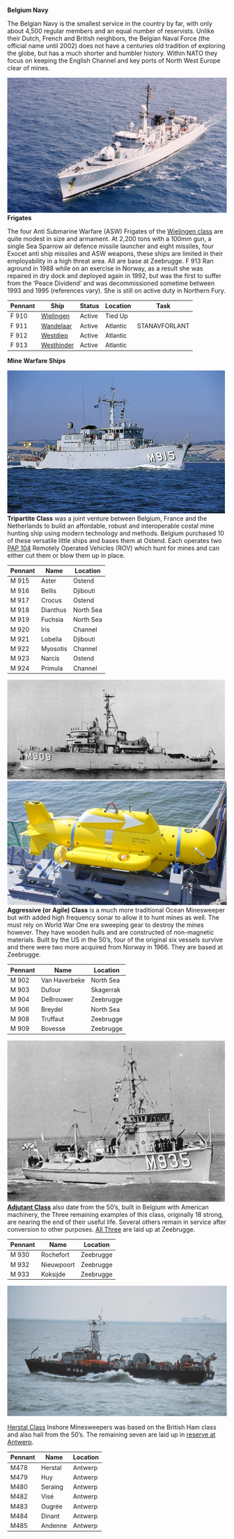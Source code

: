 **Belgium Navy**

The Belgian Navy is the smallest service in the country by far, with
only about 4,500 regular members and an equal number of reservists.
Unlike their Dutch, French and British neighbors, the Belgian Naval
Force (the official name until 2002) does not have a centuries old
tradition of exploring the globe, but has a much shorter and humbler
history. Within NATO they focus on keeping the English Channel and key
ports of North West Europe clear of mines.

![](/assets/images/nato/be/navy/image1.jpg)**Frigates**

The four Anti Submarine Warfare (ASW) Frigates of the [Wielingen
class](http://www.seaforces.org/marint/Belgian-Navy/Frigate/Wielingen-class.htm)
are quite modest in size and armament. At 2,200 tons with a 100mm gun, a
single Sea Sparrow air defence missile launcher and eight missiles, four
Exocet anti ship missiles and ASW weapons, these ships are limited in
their employability in a high threat area. All are base at Zeebrugge. F
913 Ran aground in 1988 while on an exercise in Norway, as a result she
was repaired in dry dock and deployed again in 1992, but was the first
to suffer from the ‘Peace Dividend’ and was decommissioned sometime
between 1993 and 1995 (references vary). She is still on active duty in
Northern
Fury.

| **Pennant** | **Ship**                                                                                                                                                   | **Status** | **Location** | **Task**      |
| ----------- | ---------------------------------------------------------------------------------------------------------------------------------------------------------- | ---------- | ------------ | ------------- |
| F 910       | [Wielingen](https://www.militaryfactory.com/ships/detail.asp?ship_id=Wielingen-F910-Frigate)                                                               | Active     | Tied Up      |               |
| F 911       | [Wandelaar](https://translate.google.ca/translate?hl=en&sl=fr&u=http://zm-fn.blogspot.com/2007/10/f911-westdiep-retrait-du-service-de-la.html&prev=search) | Active     | Atlantic     | STANAVFORLANT |
| F 912       | [Westdiep](https://translate.google.ca/translate?hl=en&sl=fr&u=https://fr.wikipedia.org/wiki/Westdiep_navire&prev=search)                                  | Active     | Atlantic     |               |
| F 913       | [Westhinder](https://translate.google.ca/translate?hl=en&sl=fr&u=http://www.marinebelge.be/westhinder.html&prev=search)                                    | Active     | Atlantic     |               |  |

**Mine Warfare Ships**

![](/assets/images/nato/be/navy/image2.jpg)**Tripartite Class** was
a joint venture between Belgium, France and the Netherlands to build an
affordable, robust and interoperable costal mine hunting ship using
modern technology and methods. Belgium purchased 10 of these versatile
little ships and bases them at Ostend. Each operates two
[PAP 104](http://www.deagel.com/Protection-Systems/PAP-Mark-5_a002091001.aspx)
Remotely Operated Vehicles (ROV) which hunt for mines and can either cut
them or blow them up in place.

| **Pennant** | **Name** | **Location** |
| ----------- | -------- | ------------ |
| M 915       | Aster    | Ostend       |
| M 916       | Bellis   | Djibouti     |
| M 917       | Crocus   | Ostend       |
| M 918       | Dianthus | North Sea    |
| M 919       | Fuchsia  | North Sea    |
| M 920       | Iris     | Channel      |
| M 921       | Lobelia  | Djibouti     |
| M 922       | Myosotis | Channel      |
| M 923       | Narcis   | Ostend       |
| M 924       | Primula  | Channel      |

![](/assets/images/nato/be/navy/image3.gif)![](/assets/images/nato/be/navy/image4.jpeg)**Aggressive
(or Agile) Class** is a much more traditional Ocean Minesweeper but with
added high frequency sonar to allow it to hunt mines as well. The must
rely on World War One era sweeping gear to destroy the mines however.
They have wooden hulls and are constructed of non-magnetic materials.
Built by the US in the 50’s, four of the original six vessels survive
and there were two more acquired from Norway in 1966. They are based at
Zeebrugge.

| **Pennant** | **Name**      | **Location** |
| ----------- | ------------- | ------------ |
| M 902       | Van Haverbeke | North Sea    |
| M 903       | Dufour        | Skagerrak    |
| M 904       | DeBrouwer     | Zeebrugge    |
| M 906       | Breydel       | North Sea    |
| M 908       | Truffaut      | Zeebrugge    |
| M 909       | Bovesse       | Zeebrugge    |

![](/assets/images/nato/be/navy/image5.gif)[**Adjutant
Class**](https://en.wikipedia.org/wiki/Adjutant-class_minesweeper) also
date from the 50’s, built in Belgium with American machinery, the Three
remaining examples of this class, originally 18 strong, are nearing the
end of their useful life. Several others remain in service after
conversion to other purposes. [All
Three](http://www.navypedia.org/ships/belgium/be_ms_diest.htm) are laid
up at Zeebrugge.

| **Pennant** | **Name**   | **Location** |
| ----------- | ---------- | ------------ |
| M 930       | Rochefort  | Zeebrugge    |
| M 932       | Nieuwpoort | Zeebrugge    |
| M 933       | Koksijde   | Zeebrugge    |

![](/assets/images/nato/be/navy/image6.jpeg)

[Herstal
Class](http://aboardtheminesweeper.blogspot.ca/2012/02/minesweeper.html)
Inshore Minesweepers was based on the British Ham class and also hail
from the 50’s. The remaining seven are laid up in [reserve at
Antwerp](http://www.navypedia.org/ships/belgium/be_ms_temse.htm).

| **Pennant** | **Name** | **Location** |
| ----------- | -------- | ------------ |
| M478        | Herstal  | Antwerp      |
| M479        | Huy      | Antwerp      |
| M480        | Seraing  | Antwerp      |
| M482        | Visé     | Antwerp      |
| M483        | Ougrée   | Antwerp      |
| M484        | Dinant   | Antwerp      |
| M485        | Andenne  | Antwerp      |

